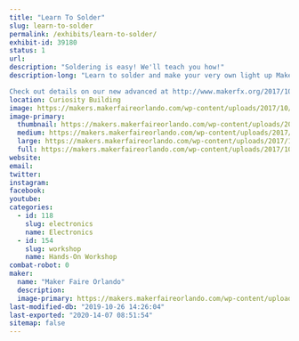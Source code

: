 ```yaml
---
title: "Learn To Solder"
slug: learn-to-solder
permalink: /exhibits/learn-to-solder/
exhibit-id: 39180
status: 1
url: 
description: "Soldering is easy! We'll teach you how!"
description-long: "Learn to solder and make your very own light up Makey Pin or level up with our new advanced kit!

Check out details on our new advanced at http://www.makerfx.org/2017/10/advanced-soldering-training-maker-faire-orlando-2017/"
location: Curiosity Building
image: https://makers.makerfaireorlando.com/wp-content/uploads/2017/10/15286750225_ae0ca0cc75_o-1024x683.jpg
image-primary:
  thumbnail: https://makers.makerfaireorlando.com/wp-content/uploads/2017/10/15286750225_ae0ca0cc75_o-150x150.jpg
  medium: https://makers.makerfaireorlando.com/wp-content/uploads/2017/10/15286750225_ae0ca0cc75_o-300x200.jpg
  large: https://makers.makerfaireorlando.com/wp-content/uploads/2017/10/15286750225_ae0ca0cc75_o-1024x683.jpg
  full: https://makers.makerfaireorlando.com/wp-content/uploads/2017/10/15286750225_ae0ca0cc75_o.jpg
website: 
email: 
twitter: 
instagram: 
facebook: 
youtube: 
categories:
  - id: 118
    slug: electronics
    name: Electronics
  - id: 154
    slug: workshop
    name: Hands-On Workshop
combat-robot: 0
maker:
  name: "Maker Faire Orlando"
  description:
  image-primary: https://makers.makerfaireorlando.com/wp-content/uploads/2017/10/makey.png
last-modified-db: "2019-10-26 14:26:04"
last-exported: "2020-14-07 08:51:54"
sitemap: false
---
```

